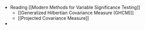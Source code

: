 - Reading [[Modern Methods for Variable Significance Testing]]
	- [[Generalized Hilbertian Covariance Measure (GHCM)]]
	- [[Projected Covariance Measure]]
-